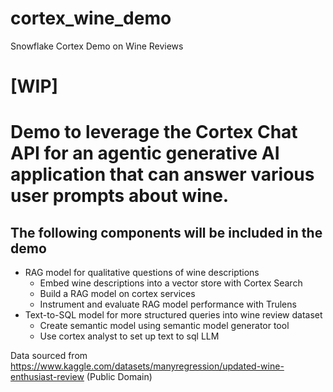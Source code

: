 # cortex_wine_demo
Snowflake Cortex Demo on Wine Reviews

# [WIP]
# Demo to leverage the Cortex Chat API for an agentic generative AI application that can answer various user prompts about wine.

## The following components will be included in the demo
- RAG model for qualitative questions of wine descriptions 
    - Embed wine descriptions into a vector store with Cortex Search
    - Build a RAG model on cortex services
    - Instrument and evaluate RAG model performance with Trulens
- Text-to-SQL model for more structured queries into wine review dataset
    - Create semantic model using semantic model generator tool
    - Use cortex analyst to set up text to sql LLM


Data sourced from https://www.kaggle.com/datasets/manyregression/updated-wine-enthusiast-review (Public Domain)
